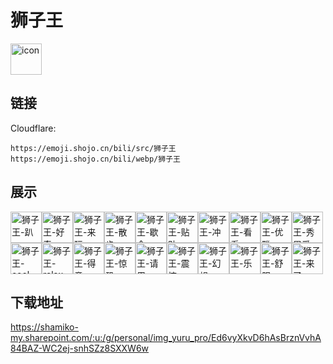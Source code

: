 # 狮子王
<img src="https://emoji.shojo.cn/bili/src/狮子王/icon.png" width="50" height="50" alt="icon">

## 链接
Cloudflare:
```
https://emoji.shojo.cn/bili/src/狮子王
https://emoji.shojo.cn/bili/webp/狮子王
```
## 展示
<img src="https://emoji.shojo.cn/bili/src/狮子王/狮子王-趴.png" width="50" height="50" alt="狮子王-趴"><img src="https://emoji.shojo.cn/bili/src/狮子王/狮子王-好奇.png" width="50" height="50" alt="狮子王-好奇"><img src="https://emoji.shojo.cn/bili/src/狮子王/狮子王-来玩.png" width="50" height="50" alt="狮子王-来玩"><img src="https://emoji.shojo.cn/bili/src/狮子王/狮子王-散步.png" width="50" height="50" alt="狮子王-散步"><img src="https://emoji.shojo.cn/bili/src/狮子王/狮子王-歇会.png" width="50" height="50" alt="狮子王-歇会"><img src="https://emoji.shojo.cn/bili/src/狮子王/狮子王-贴贴.png" width="50" height="50" alt="狮子王-贴贴"><img src="https://emoji.shojo.cn/bili/src/狮子王/狮子王-冲.png" width="50" height="50" alt="狮子王-冲"><img src="https://emoji.shojo.cn/bili/src/狮子王/狮子王-看看.png" width="50" height="50" alt="狮子王-看看"><img src="https://emoji.shojo.cn/bili/src/狮子王/狮子王-优雅.png" width="50" height="50" alt="狮子王-优雅"><img src="https://emoji.shojo.cn/bili/src/狮子王/狮子王-秀恩爱.png" width="50" height="50" alt="狮子王-秀恩爱"><img src="https://emoji.shojo.cn/bili/src/狮子王/狮子王-cool.png" width="50" height="50" alt="狮子王-cool"><img src="https://emoji.shojo.cn/bili/src/狮子王/狮子王-relax.png" width="50" height="50" alt="狮子王-relax"><img src="https://emoji.shojo.cn/bili/src/狮子王/狮子王-得意.png" width="50" height="50" alt="狮子王-得意"><img src="https://emoji.shojo.cn/bili/src/狮子王/狮子王-惊恐.png" width="50" height="50" alt="狮子王-惊恐"><img src="https://emoji.shojo.cn/bili/src/狮子王/狮子王-请用.png" width="50" height="50" alt="狮子王-请用"><img src="https://emoji.shojo.cn/bili/src/狮子王/狮子王-震惊.png" width="50" height="50" alt="狮子王-震惊"><img src="https://emoji.shojo.cn/bili/src/狮子王/狮子王-幻想.png" width="50" height="50" alt="狮子王-幻想"><img src="https://emoji.shojo.cn/bili/src/狮子王/狮子王-乐.png" width="50" height="50" alt="狮子王-乐"><img src="https://emoji.shojo.cn/bili/src/狮子王/狮子王-舒服.png" width="50" height="50" alt="狮子王-舒服"><img src="https://emoji.shojo.cn/bili/src/狮子王/狮子王-来了.png" width="50" height="50" alt="狮子王-来了">

## 下载地址

https://shamiko-my.sharepoint.com/:u:/g/personal/img_yuru_pro/Ed6vyXkvD6hAsBrznVvhA84BAZ-WC2ej-snhSZz8SXXW6w